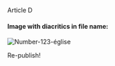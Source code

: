 Article D

#### Image with diacritics in file name:

![Number-123-église](/docs/.document360/assets/Number-123-église.png)

Re-publish!
